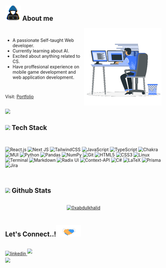 	
## <picture><img src = "https://github.com/0xAbdulKhalid/0xAbdulKhalid/raw/main/assets/mdImages/about_me.gif" width = 50px></picture> **About me**

<picture> <img align="right" src="https://github.com/0xAbdulKhalid/0xAbdulKhalid/raw/main/assets/mdImages/Right_Side.gif" width = 250px></picture>

<br>

- A passionate Self-taught Web developer.
- Currently learning about AI.
- Excited about anything related to CS.
- Have proffesional experience on mobile game development and web application development.

<br>

Visit: 
<a href="https://onurakad.netlify.app/">
Portfolio
<a/>

<br>

<img src="https://user-images.githubusercontent.com/73097560/115834477-dbab4500-a447-11eb-908a-139a6edaec5c.gif">

## <img src="https://media2.giphy.com/media/QssGEmpkyEOhBCb7e1/giphy.gif?cid=ecf05e47a0n3gi1bfqntqmob8g9aid1oyj2wr3ds3mg700bl&rid=giphy.gif" width ="25"><b> Tech Stack</b>

<br>

<p align="center">

   ![React.js](https://img.shields.io/badge/-ReactJs-61DAFB?logo=react&logoColor=white&style=for-the-badge) 
   ![Next JS](https://img.shields.io/badge/Next-black?style=for-the-badge&logo=next.js&logoColor=white)
   ![TailwindCSS](https://img.shields.io/badge/tailwindcss-%2338B2AC.svg?style=for-the-badge&logo=tailwind-css&logoColor=white)
   ![JavaScript](https://img.shields.io/badge/JavaScript%20-%23F7DF1E.svg?style=for-the-badge&logo=javascript&logoColor=black)
   ![TypeScript](https://img.shields.io/badge/typescript-%23007ACC.svg?style=for-the-badge&logo=typescript&logoColor=white)
   ![Chakra](https://img.shields.io/badge/chakra-%234ED1C5.svg?style=for-the-badge&logo=chakraui&logoColor=white)
   ![MUI](https://img.shields.io/badge/MUI-%230081CB.svg?style=for-the-badge&logo=mui&logoColor=white)
   ![Python](https://img.shields.io/badge/Python%20-%2314354C.svg?style=for-the-badge&logo=python&logoColor=white)
   ![Pandas](https://img.shields.io/badge/pandas-%23150458.svg?style=for-the-badge&logo=pandas&logoColor=white)
   ![NumPy](https://img.shields.io/badge/numpy-%23013243.svg?style=for-the-badge&logo=numpy&logoColor=white)
   ![Git](https://img.shields.io/badge/git-%23F05033.svg?style=for-the-badge&logo=git&logoColor=white)
   ![HTML5](https://img.shields.io/badge/HTML5%20-%23E34F26.svg?style=for-the-badge&logo=html5&logoColor=white)
   ![CSS3](https://img.shields.io/badge/CSS%20-%231572B6.svg?style=for-the-badge&logo=css3&logoColor=white)
   ![Linux](https://img.shields.io/badge/Linux-FCC624?style=for-the-badge&logo=linux&logoColor=black)
   ![Terminal](https://img.shields.io/badge/Terminal-%23054020?style=for-the-badge&logo=gnu-bash&logoColor=white)
   ![Markdown](https://img.shields.io/badge/markdown-%23000000.svg?style=for-the-badge&logo=markdown&logoColor=white)
   ![Radix UI](https://img.shields.io/badge/radix%20ui-161618.svg?style=for-the-badge&logo=radix-ui&logoColor=white)
   ![Context-API](https://img.shields.io/badge/Context--Api-000000?style=for-the-badge&logo=react)
   ![C#](https://img.shields.io/badge/c%23-%23239120.svg?style=for-the-badge&logo=csharp&logoColor=white)
   ![LaTeX](https://img.shields.io/badge/latex-%23008080.svg?style=for-the-badge&logo=latex&logoColor=white)
   ![Prisma](https://img.shields.io/badge/Prisma-3982CE?style=for-the-badge&logo=Prisma&logoColor=white)
   ![Jira](https://img.shields.io/badge/jira-%230A0FFF.svg?style=for-the-badge&logo=jira&logoColor=white)

</p>


<br>
	
	
## <img src="https://media.giphy.com/media/iY8CRBdQXODJSCERIr/giphy.gif" width="65"><b> Github Stats </b>

	
<div align="center">
	
	
<a href="https://github.com/oakad96/">
<br>	

	
<img src="https://github-readme-stats.vercel.app/api/top-langs?username=oakad96&show_icons=true&locale=en&layout=compact&line_height=20&title_color=7A7ADB&icon_color=2234AE&text_color=D3D3D3&bg_color=0,000000,130F40" width="600"  alt="0xabdulkhalid"/>	
	
	
  
</a>
	
	
</div>


<br>

	

## <b> Let's Connect..!</b><img src="https://github.com/0xAbdulKhalid/0xAbdulKhalid/raw/main/assets/mdImages/handshake.gif" width ="80">
<br>
<div align='left'>



<a href="https://www.linkedin.com/in/akadonr/" target="_blank">
<img src="https://img.shields.io/badge/linkedin:  oakad96-%2300acee.svg?color=405DE6&style=for-the-badge&logo=linkedin&logoColor=white" alt=linkedin style="margin-bottom: 5px;"/>
</a>




<a href="mailto:is.onurakad@gmail.com" target="_blank">
<img src="https://img.shields.io/badge/gmail:  oakad96-%23EA4335.svg?style=for-the-badge&logo=gmail&logoColor=white" t=mail style="margin-bottom: 5px;" />
</a>

	

</div>

<img src="https://user-images.githubusercontent.com/73097560/115834477-dbab4500-a447-11eb-908a-139a6edaec5c.gif">

